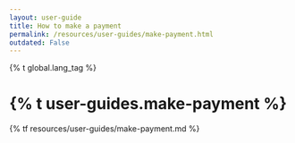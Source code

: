 ```yaml
---
layout: user-guide
title: How to make a payment
permalink: /resources/user-guides/make-payment.html
outdated: False
---
```


{% t global.lang_tag %}
<h1>{% t user-guides.make-payment %}</h1>
{% tf resources/user-guides/make-payment.md %}
